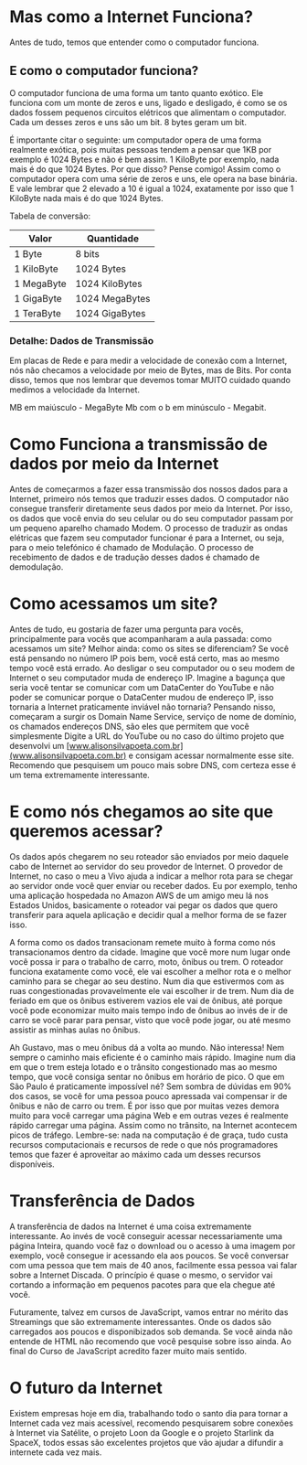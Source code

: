 # Mas como a Internet Funciona? 

Antes de tudo, temos que entender como o computador funciona.

## E como o computador funciona?

O computador funciona de uma forma um tanto quanto exótico. Ele funciona com um monte de zeros e uns, ligado e desligado, é como se os dados fossem pequenos circuitos elétricos que alimentam o computador. Cada um desses zeros e uns são um bit. 8 bytes geram um bit.

É importante citar o seguinte: um computador opera de uma forma realmente exótica, pois muitas pessoas tendem a pensar que 1KB por exemplo é 1024 Bytes e não é bem assim. 1 KiloByte por exemplo, nada mais é do que 1024 Bytes. Por que disso? Pense comigo! Assim como o computador opera com uma série de zeros e uns, ele opera na base binária. E vale lembrar que 2 elevado a 10 é igual a 1024, exatamente por isso que 1 KiloByte nada mais é do que 1024 Bytes.

Tabela de conversão:

| Valor | Quantidade |
| -------- | -------- |
| 1 Byte | 8 bits |
| 1 KiloByte | 1024 Bytes |
| 1 MegaByte | 1024 KiloBytes |
| 1 GigaByte | 1024 MegaBytes |
| 1 TeraByte | 1024 GigaBytes |

### Detalhe: Dados de Transmissão

Em placas de Rede e para medir a velocidade de conexão com a Internet, nós não checamos a velocidade por meio de Bytes, mas de Bits. Por conta disso, temos que nos lembrar que devemos tomar MUITO cuidado quando medimos a velocidade da Internet.

MB em maiúsculo - MegaByte
Mb com o b em minúsculo - Megabit.

# Como Funciona a transmissão de dados por meio da Internet

Antes de começarmos a fazer essa transmissão dos nossos dados para a Internet, primeiro nós temos que traduzir esses dados. O computador não consegue transferir diretamente seus dados por meio da Internet. Por isso, os dados que você envia do seu celular ou do seu computador passam por um pequeno aparelho chamado Modem. O processo de traduzir as ondas elétricas que fazem seu computador funcionar é para a Internet, ou seja, para o meio telefónico é chamado de Modulação. O processo de recebimento de dados e de tradução desses dados é chamado de demodulação.

# Como acessamos um site? 

Antes de tudo, eu gostaria de fazer uma pergunta para vocês, principalmente para vocês que acompanharam a aula passada: como acessamos um site? Melhor ainda: como os sites se diferenciam? Se você está pensando no número IP pois bem, você está certo, mas ao mesmo tempo você está errado. Ao desligar o seu computador ou o seu modem de Internet o seu computador muda de endereço IP. Imagine a bagunça que seria você tentar se comunicar com um DataCenter do YouTube e não poder se comunicar porque o DataCenter mudou de endereço IP, isso tornaria a Internet praticamente inviável não tornaria? Pensando nisso, começaram a surgir os Domain Name Service, serviço de nome de domínio, os chamados endereços DNS, são eles que permitem que você simplesmente Digite a URL do YouTube ou no caso do último projeto que desenvolvi um [www.alisonsilvapoeta.com.br](www.alisonsilvapoeta.com.br) e consigam acessar normalmente esse site. Recomendo que pesquisem um pouco mais sobre DNS, com certeza esse é um tema extremamente interessante.

# E como nós chegamos ao site que queremos acessar?

Os dados após chegarem no seu roteador são enviados por meio daquele cabo de Internet ao servidor do seu provedor de Internet. O provedor de Internet, no caso o meu a Vivo ajuda a indicar a melhor rota para se chegar ao servidor onde você quer enviar ou receber dados. Eu por exemplo, tenho uma aplicação hospedada no Amazon AWS de um amigo meu lá nos Estados Unidos, basicamente o roteador vai pegar os dados que quero transferir para aquela aplicação e decidir qual a melhor forma de se fazer isso. 

A forma como os dados transacionam remete muito à forma como nós transacionamos dentro da cidade. Imagine que você more num lugar onde você possa ir para o trabalho de carro, moto, ônibus ou trem. O roteador funciona exatamente como você, ele vai escolher a melhor rota e o melhor caminho para se chegar ao seu destino. Num dia que estivermos com as ruas congestionadas provavelmente ele vai escolher ir de trem. Num dia de feriado em que os ônibus estiverem vazios ele vai de ônibus, até porque você pode economizar muito mais tempo indo de ônibus ao invés de ir de carro se você parar para pensar, visto que você pode jogar, ou até mesmo assistir as minhas aulas no ônibus.

Ah Gustavo, mas o meu ônibus dá a volta ao mundo. Não interessa! Nem sempre o caminho mais eficiente é o caminho mais rápido. Imagine num dia em que o trem esteja lotado e o trânsito congestionado mas ao mesmo tempo, que você consiga sentar no ônibus em horário de pico. O que em São Paulo é praticamente impossível né? Sem sombra de dúvidas em 90% dos casos, se você for uma pessoa pouco apressada vai compensar ir de ônibus e não de carro ou trem. É por isso que por muitas vezes demora muito para você carregar uma página Web e em outras vezes é realmente rápido carregar uma página. Assim como no trânsito, na Internet acontecem picos de tráfego. Lembre-se: nada na computação é de graça, tudo custa recursos computacionais e recursos de rede o que nós programadores temos que fazer é aproveitar ao máximo cada um desses recursos disponíveis.

# Transferência de Dados

A transferência de dados na Internet é uma coisa extremamente interessante. Ao invés de você conseguir acessar necessariamente uma página Inteira, quando você faz o download ou o acesso à uma imagem por exemplo, você consegue ir acessando ela aos poucos. Se você conversar com uma pessoa que tem mais de 40 anos, facilmente essa pessoa vai falar sobre a Internet Discada. O princípio é quase o mesmo, o servidor vai cortando a informação em pequenos pacotes para que ela chegue até você.

Futuramente, talvez em cursos de JavaScript, vamos entrar no mérito das Streamings que são extremamente interessantes. Onde os dados são carregados aos poucos e disponibizados sob demanda. Se você ainda não entende de HTML não recomendo que você pesquise sobre isso ainda. Ao final do Curso de JavaScript acredito fazer muito mais sentido.

# O futuro da Internet

Existem empresas hoje em dia, trabalhando todo o santo dia para tornar a Internet cada vez mais acessível, recomendo pesquisarem sobre conexões à Internet via Satélite, o projeto Loon da Google e o projeto Starlink da SpaceX, todos essas são excelentes projetos que vão ajudar a difundir a internete cada vez mais.